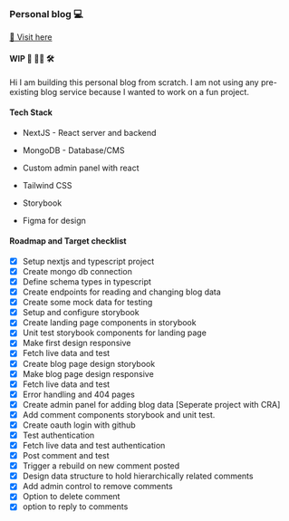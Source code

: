 ### Personal blog 💻

[🔗 Visit here](https://mohits.dev)

#### WIP 🚧 👷‍♂️ 🛠

Hi I am building this personal blog from scratch. I am not using any pre-existing blog service because I wanted to work on a fun project.

#### Tech Stack

- NextJS - React server and backend

- MongoDB - Database/CMS

- Custom admin panel with react

- Tailwind CSS

- Storybook

- Figma for design

#### Roadmap and Target checklist

- [x] Setup nextjs and typescript project
- [x] Create mongo db connection
- [x] Define schema types in typescript
- [x] Create endpoints for reading and changing blog data
- [x] Create some mock data for testing
- [x] Setup and configure storybook
- [x] Create landing page components in storybook
- [x] Unit test storybook components for landing page
- [x] Make first design responsive
- [x] Fetch live data and test
- [x] Create blog page design storybook
- [x] Make blog page design responsive
- [x] Fetch live data and test
- [x] Error handling and 404 pages
- [x] Create admin panel for adding blog data [Seperate project with CRA]
- [x] Add comment components storybook and unit test.
- [x] Create oauth login with github
- [x] Test authentication
- [x] Fetch live data and test authentication
- [x] Post comment and test
- [x] Trigger a rebuild on new comment posted
- [x] Design data structure to hold hierarchically related comments
- [x] Add admin control to remove comments
- [x] Option to delete comment
- [x] option to reply to comments

